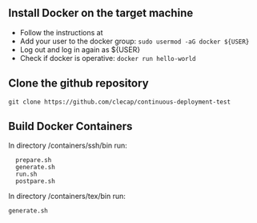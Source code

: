 


## Install Docker on the target machine
* Follow the instructions at 
* Add your user to the docker group: ```sudo usermod -aG docker ${USER}```
* Log out and log in again as ${USER}
* Check if docker is operative: ```docker run hello-world```

## Clone the github repository

  ```git clone https://github.com/clecap/continuous-deployment-test ```

## Build Docker Containers

In directory /containers/ssh/bin run:
```
  prepare.sh
  generate.sh
  run.sh
  postpare.sh
```

In directory /containers/tex/bin run:
```
generate.sh
```







